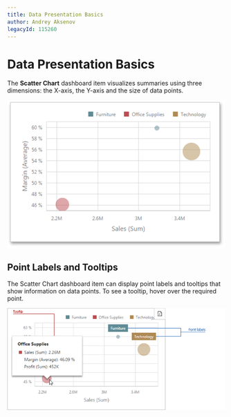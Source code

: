 ```yaml
---
title: Data Presentation Basics
author: Andrey Aksenov
legacyId: 115260
---
```

# Data Presentation Basics
The **Scatter Chart** dashboard item visualizes summaries using three dimensions: the X-axis, the Y-axis and the size of data points.

![ScatterChart_Main_Web](../../../../images/img121201.png)

## Point Labels and Tooltips
The Scatter Chart dashboard item can display point labels and tooltips that show information on data points. To see a tooltip, hover over the required point.

![ScatterChartLabels_Web](../../../../images/img121202.png)